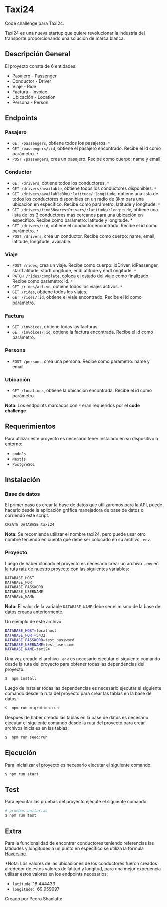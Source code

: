 # Taxi24 
Code challenge para Taxi24. 

Taxi24 es una nueva startup que quiere revolucionar la industria del transporte proporcionando una solución de marca blanca.
## Descripción General
El proyecto consta de 6 entidades:
- Pasajero - Passenger
- Conductor - Driver
- Viaje - Ride
- Factura - Invoice
- Ubicación - Location
- Persona - Person

## Endpoints
### Pasajero
- `GET /passengers`, obtiene todos los pasajeros. `*`
- `GET /passengers/:id`, obtiene el pasajero encontrado. Recibe el id como parámetro. `*`
- `POST /passengers`, crea un pasajero. Recibe como cuerpo: name y email.

### Conductor
- `GET /drivers`, obtiene todos los conductores. `*`
- `GET /drivers/available`, obtiene todos los conductores disponibles. `*`
- `GET /drivers/available3km/:latitude/:longitude`, obtiene una lista de todos los conductores disponibles en un radio de 3km para una ubicación en específico. Recibe como parámetro: latitude y longitude. `*`
- `GET /drivers/find3NearestDrivers/:latitude/:longitude`, obtiene una lista de los 3 conductores mas cercanos para una ubicación en específico. Recibe como parámetro: latitude y longitude. *
- `GET /drivers/:id`, obtiene el conductor encontrado. Recibe el id como parámetro. `*`
- `POST /drivers`, crea un conductor. Recibe como cuerpo: name, email, latitude, longitude, available.

### Viaje
- `POST /rides`, crea un viaje. Recibe como cuerpo: idDriver, idPassenger, startLatitude, startLongitude, endLatitude y endLongitude. `*`
- `PATCH /rides/complete`, coloca el estado del viaje como finalizado. Recibe como parámetro: id. `*`
- `GET /rides/active`, obtiene todos los viajes activos. `*`
- `GET /rides`, obtiene todos los viajes.
- `GET /rides/:id`, obtiene el viaje encontrado. Recibe el id como parámetro.

### Factura
- `GET /invoices`, obtiene todas las facturas.
- `GET /invoices/:id`, obtiene la factura encontrada. Recibe el id como parámetro.

### Persona
- `POST /persons`, crea una persona. Recibe como parámetro: name y email.

### Ubicación 
- `GET /locations`, obtiene la ubicación encontrada. Recibe el id como parámetro.

**Nota**: Los endpoints marcados con `*` eran requeridos por el **code challenge**.

## Requerimientos
 Para utilizar este proyecto es necesario tener instalado en su dispositivo o entorno: 
- `nodeJs`
- `Nestjs`
- `PostgreSQL`

## Instalación
 ### Base de datos

El primer paso es crear la base de datos que utilizaremos para la API, puede hacerlo desde la aplicación gráfica manejadora de base de datos o corriendo este script.

```bash
CREATE DATABASE taxi24
```
**Nota:** Se recomienda utilizar el nombre taxi24, pero puede usar otro nombre teniendo en cuenta que debe ser colocado en su archivo `.env`.

### Proyecto

Luego de haber clonado el proyecto es necesario crear un archivo `.env` en la ruta raiz de nuestro proyecto con las siguientes variables:

```bash
DATABASE_HOST
DATABASE_PORT
DATABASE_PASSWORD
DATABASE_USERNAME
DATABASE_NAME
```
**Nota:** El valor de la variable `DATABASE_NAME` debe ser el mismo de la base de datos creada anteriormente.

Un ejemplo de este archivo:

```bash
DATABASE_HOST=localhost
DATABASE_PORT=5432
DATABASE_PASSWORD=test_password
DATABASE_USERNAME=test_username
DATABASE_NAME=taxi24
```

Una vez creado el archivo `.env` es necesario ejecutar el siguiente comando desde la ruta del proyecto para obtener todas las dependencias del proyecto:

```bash
$  npm install           
```

Luego de instalar todas las dependencias es necesario ejecutar el siguiente comando desde la ruta del proyecto para crear las tablas en la base de datos:

```bash
$  npm run migration:run            
```

Despues de haber creado las tablas en la base de datos es necesario ejecutar el siguiente comando desde la ruta del proyecto para crear archivos iniciales en las tablas:

```bash
$  npm run seed:run             
```

## Ejecución

Para inicializar el proyecto es necesario ejecutar el siguiente comando:

```bash
$ npm run start
```

## Test
Para ejecutar las pruebas del proyecto ejecute el siguiente comando:

```bash
# pruebas unitarias
$ npm run test
```


## Extra
Para la funcionalidad de encontrar conductores teniendo referencias las latidudes y longitudes a un punto en específico se utiliza la fórmula [Haversine](https://barcelonageeks.com/formula-de-haversine-para-encontrar-la-distancia-entre-dos-puntos-en-una-esfera/).

*Nota: Los valores de las ubicaciones de los conductores fueron creados alrededor de estos valores de latitud y longitud, para una mejor experiencia utilizar estos valores en los endpoints necesarios:
- `latitude`: 18.444433
- `longitude`: -69.959997


Creado por Pedro Shanlatte.
